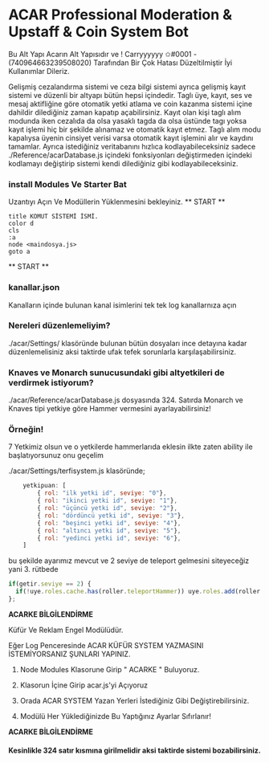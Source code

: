 # ACAR Professional Moderation & Upstaff & Coin System Bot

Bu Alt Yapı Acarın Alt Yapısıdır ve ! Carryyyyyy ✩#0001 - (740964663239508020) Tarafından Bir Çok Hatası Düzeltilmiştir İyi Kullanımlar Dileriz.

Gelişmiş cezalandırma sistemi ve ceza bilgi sistemi ayrıca gelişmiş kayıt sistemi ve düzenli bir altyapı bütün hepsi içindedir.
Taglı üye, kayıt, ses ve mesaj aktifliğine göre otomatik yetki atlama ve coin kazanma sistemi içine dahildir dilediğiniz zaman kapatıp açabilirsiniz.
Kayıt olan kişi taglı alım modunda iken cezalıda da olsa yasaklı tagda da olsa üstünde tagı yoksa kayıt işlemi hiç bir şekilde alınamaz ve otomatik kayıt etmez.
Taglı alım modu kapalıysa üyenin cinsiyet verisi varsa otomatik kayıt işlemini alır ve kaydını tamamlar.
Ayrıca istediğiniz veritabanını hızlıca kodlayabileceksiniz sadece ./Reference/acarDatabase.js içindeki fonksiyonları değiştirmeden içindeki kodlamayı değiştirip sistemi kendi dilediğiniz gibi kodlayabileceksiniz.

### install Modules Ve Starter Bat 
Uzantıyı Açın Ve Modüllerin Yüklenmesini bekleyiniz.
** START **
```echo off
title KOMUT SİSTEMİ İSMİ.
color d
cls
:a
node <maindosya.js>
goto a
```
** START **

### kanallar.json
Kanalların içinde bulunan kanal isimlerini tek tek log kanallarnıza açın

### Nereleri düzenlemeliyim?
./acar/Settings/ klasöründe bulunan bütün dosyaları ince detayına kadar düzenlemelisiniz aksi taktirde ufak tefek sorunlarla karşılaşabilirsiniz.

### Knaves ve Monarch sunucusundaki gibi altyetkileri de verdirmek istiyorum?
./acar/Reference/acarDatabase.js dosyasında 324. Satırda Monarch ve Knaves tipi yetkiye göre Hammer vermesini ayarlayabilirsiniz!
### Örneğin!
7 Yetkimiz olsun ve o yetkilerde hammerlarıda eklesin ilkte zaten ability ile başlatıyorsunuz onu geçelim

./acar/Settings/terfisystem.js klasöründe;
```javascript
    yetkipuan: [
        { rol: "ilk yetki id", seviye: "0"},
        { rol: "ikinci yetki id", seviye: "1"},
        { rol: "üçüncü yetki id", seviye: "2"},
        { rol: "dördüncü yetki id", seviye: "3"},
        { rol: "beşinci yetki id", seviye: "4"},
        { rol: "altıncı yetki id", seviye: "5"},
        { rol: "yedinci yetki id", seviye: "6"},
    ]
 ```
bu şekilde ayarımız mevcut ve 2 seviye de teleport gelmesini siteyeceğiz yani 3. rütbede
```javascript
if(getir.seviye == 2) { 
  if(!uye.roles.cache.has(roller.teleportHammer)) uye.roles.add(roller.teleportHammer) 
}; 
```

**ACARKE BİLGİLENDİRME**

Küfür Ve Reklam Engel Modülüdür.

Eğer Log Penceresinde ACAR KÜFÜR SYSTEM YAZMASINI İSTEMİYORSANIZ ŞUNLARI YAPINIZ.

1. Node Modules Klasorune Girip " ACARKE " Buluyoruz.

2. Klasorun İçine Girip acar.js'yi Açıyoruz

3. Orada ACAR SYSTEM Yazan Yerleri İstediğiniz Gibi Değiştirebilirsiniz.

4. Modülü Her Yüklediğinizde Bu Yaptığınız Ayarlar Sıfırlanır!
   
**ACARKE BİLGİLENDİRME**

#### Kesinlikle 324 satır kısmına girilmelidir aksi taktirde sistemi bozabilirsiniz.
